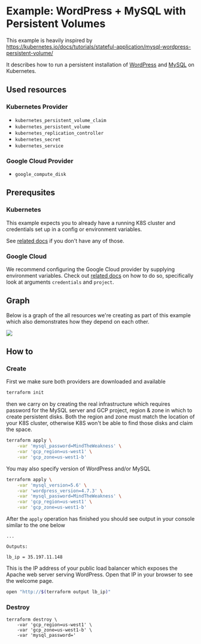 # Example: WordPress + MySQL with Persistent Volumes

This example is heavily inspired by https://kubernetes.io/docs/tutorials/stateful-application/mysql-wordpress-persistent-volume/

It describes how to run a persistent installation of [WordPress](https://wordpress.org/)
and [MySQL](https://www.mysql.com/) on Kubernetes.

## Used resources

### Kubernetes Provider

 - `kubernetes_persistent_volume_claim`
 - `kubernetes_persistent_volume`
 - `kubernetes_replication_controller`
 - `kubernetes_secret`
 - `kubernetes_service`

### Google Cloud Provider

 - `google_compute_disk`

## Prerequsites

### Kubernetes

This example expects you to already have a running K8S cluster
and credentials set up in a config or environment variables.

See [related docs](../google-gke-cluster/README.md) if you don't have any of those.

### Google Cloud

We recommend configuring the Google Cloud provider by supplying
environment variables. Check out [related docs](https://www.terraform.io/docs/providers/google/index.html#configuration-reference)
on how to do so, specifically look at arguments `credentials` and `project`.

## Graph

Below is a graph of the all resources we're creating as part of this example
which also demonstrates how they depend on each other.

<img src="https://raw.githubusercontent.com/terraform-providers/terraform-provider-kubernetes/01c27bb63609351114cee9bd2b43cb607297936c/_examples/wordpress-mysql-gce-pv/graph.png">

## How to

### Create

First we make sure both providers are downloaded and available

```sh
terraform init
```

then we carry on by creating the real infrastructure which requires
password for the MySQL server and GCP project, region & zone
in which to create persistent disks. Both the region and zone
must match the location of your K8S cluster, otherwise K8S
won't be able to find those disks and claim the space.

```sh
terraform apply \
	-var 'mysql_password=MindTheWeakness' \
	-var 'gcp_region=us-west1' \
	-var 'gcp_zone=us-west1-b'
```

You may also specify version of WordPress and/or MySQL

```sh
terraform apply \
	-var 'mysql_version=5.6' \
	-var 'wordpress_version=4.7.3' \
	-var 'mysql_password=MindTheWeakness' \
	-var 'gcp_region=us-west1' \
	-var 'gcp_zone=us-west1-b'
```

After the `apply` operation has finished you should see output
in your console similar to the one below

```
...

Outputs:

lb_ip = 35.197.11.148
```

This is the IP address of your public load balancer
which exposes the Apache web server serving WordPress.
Open that IP in your browser to see the welcome page.

```sh
open "http://$(terraform output lb_ip)"
```

### Destroy

```
terraform destroy \
	-var 'gcp_region=us-west1' \
	-var 'gcp_zone=us-west1-b' \
	-var 'mysql_password='
```

